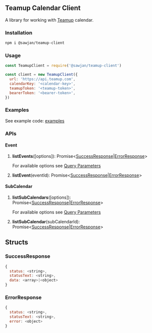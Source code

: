 ## Teamup Calendar Client

A library for working with [Teamup](https://www.teamup.com/) calendar.

### Installation

```bash
npm i @sawjan/teamup-client
```

### Usage

```js
const TeamupClient = require('@sawjan/teamup-client')

const client = new TeamupClient({
  url: 'https://api.teamup.com',
  calendarKey: '<calendar-key>',
  teamupToken: '<teamup-token>',
  bearerToken: '<bearer-token>',
})
```

### Examples

See example code: [examples](./examples/)

### APIs

#### **Event**

1.  **listEvents**([options]): Promise\<[SuccessResponse](#response)|[ErrorResponse](#errorresponse)\>

    For available options see [Query Parameters](https://apidocs.teamup.com/docs/api/0f9f896800ffe-get-events-collection-get-events-changed-search-events#Query-Parameters)

1.  **listEvent**(eventId): Promise\<[SuccessResponse](#response)|[ErrorResponse](#errorresponse)\>

#### **SubCalendar**

1.  **listSubCalendars**([options]): Promise\<[SuccessResponse](#response)|[ErrorResponse](#errorresponse)\>

    For available options see [Query Parameters](https://apidocs.teamup.com/docs/api/046361930f27a-get-a-collection-of-sub-calendars#Query-Parameters)

1.  **listSubCalendar**(subCalendarId): Promise\<[SuccessResponse](#response)|[ErrorResponse](#errorresponse)\>

## Structs

### SuccessResponse

```js
{
  status: <string>,
  statusText: <string>,
  data: <array>|<object>
}
```

### ErrorResponse

```js
{
  status: <string>,
  statusText: <string>,
  error: <object>
}
```

